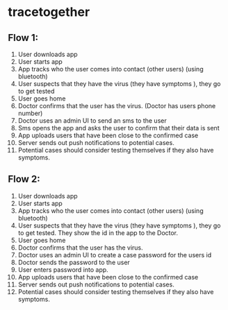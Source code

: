 # tracetogether

## Flow 1:
1. User downloads app
2. User starts app
3. App tracks who the user comes into contact (other users) (using bluetooth)
4. User suspects that they have the virus (they have symptoms ), they go to get tested
5. User goes home
6. Doctor confirms that the user has the virus. (Doctor has users phone number)
7. Doctor uses an admin UI to send an sms to the user
8. Sms opens the app and asks the user to confirm that their data is sent
10. App uploads users that have been close to the confirmed case
11. Server sends out push notifications to potential cases.
12. Potential cases should consider testing themselves if they also have symptoms.

## Flow 2:
1. User downloads app
2. User starts app
3. App tracks who the user comes into contact (other users) (using bluetooth)
4. User suspects that they have the virus (they have symptoms ), they go to get tested. They show the id in the app to the Doctor.
5. User goes home
6. Doctor confirms that the user has the virus.
7. Doctor uses an admin UI to create a case password for the users id
8. Doctor sends the password to the user
9. User enters password into app.
10. App uploads users that have been close to the confirmed case
11. Server sends out push notifications to potential cases.
12. Potential cases should consider testing themselves if they also have symptoms.
